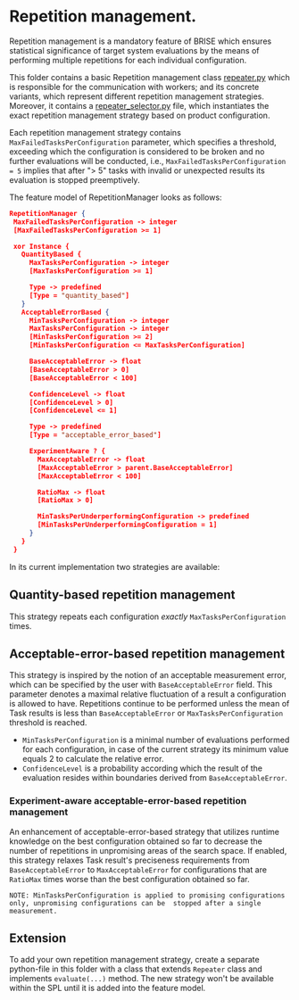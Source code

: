 # Repetition management.
Repetition management is a mandatory feature of BRISE which ensures statistical significance of target system evaluations
by the means of performing multiple repetitions for each individual configuration.

This folder contains a basic Repetition management class [repeater.py](repeater.py) which is responsible for the communication with workers;
and its concrete variants, which represent different repetition management strategies. Moreover, it contains 
a [repeater_selector.py](repeater_selector.py) file, which instantiates the exact repetition management strategy based
on product configuration.
  
Each repetition management strategy contains `MaxFailedTasksPerConfiguration` parameter, which specifies a 
threshold, exceeding which the configuration is considered to be broken and no further evaluations will be conducted, 
i.e., `MaxFailedTasksPerConfiguration = 5` implies that after "> 5" tasks with invalid or unexpected results its 
evaluation is stopped preemptively.

The feature model of RepetitionManager looks as follows:
 ```json
RepetitionManager {
  MaxFailedTasksPerConfiguration -> integer
  [MaxFailedTasksPerConfiguration >= 1]

  xor Instance {
    QuantityBased {
      MaxTasksPerConfiguration -> integer
      [MaxTasksPerConfiguration >= 1]

      Type -> predefined
      [Type = "quantity_based"]
    }
    AcceptableErrorBased {
      MinTasksPerConfiguration -> integer
      MaxTasksPerConfiguration -> integer
      [MinTasksPerConfiguration >= 2]
      [MinTasksPerConfiguration <= MaxTasksPerConfiguration]

      BaseAcceptableError -> float
      [BaseAcceptableError > 0]
      [BaseAcceptableError < 100]

      ConfidenceLevel -> float
      [ConfidenceLevel > 0]
      [ConfidenceLevel <= 1]

      Type -> predefined
      [Type = "acceptable_error_based"]

      ExperimentAware ? {
        MaxAcceptableError -> float
        [MaxAcceptableError > parent.BaseAcceptableError]
        [MaxAcceptableError < 100]

        RatioMax -> float
        [RatioMax > 0]

        MinTasksPerUnderperformingConfiguration -> predefined
        [MinTasksPerUnderperformingConfiguration = 1]
      }
    }
  }

```
 
In its current implementation two strategies are available:
 
 ## Quantity-based repetition management
 This strategy repeats each configuration *exactly* `MaxTasksPerConfiguration` times.
  
 ## Acceptable-error-based repetition management
 This strategy is inspired by the notion of an acceptable measurement error, which can be specified by the user 
 with `BaseAcceptableError`  field. This parameter denotes a maximal relative fluctuation of a result a configuration 
 is allowed to have. Repetitions continue to be performed unless the mean of Task results is less than `BaseAcceptableError`
 or `MaxTasksPerConfiguration` threshold is reached.
 
 * `MinTasksPerConfiguration` is a minimal number of evaluations performed for each configuration, in case of the current 
 strategy its minimum value equals 2 to calculate the relative error.
 * `ConfidenceLevel` is a probability according which the result of the evaluation resides within boundaries derived from 
 `BaseAcceptableError`.

 ### Experiment-aware acceptable-error-based repetition management
 An enhancement of acceptable-error-based strategy that utilizes runtime knowledge on the best configuration obtained 
 so far to decrease the number of repetitions in unpromising areas of the search space. If enabled, this strategy
 relaxes Task result's preciseness requirements from `BaseAcceptableError` to `MaxAcceptableError` for configurations
  that are `RatioMax` times worse than the best configuration obtained so far.
  
  `NOTE: MinTasksPerConfiguration is applied to promising configurations only, unpromising configurations can be 
  stopped after a single measurement.`

 ## Extension 
 To add your own repetition management strategy, create a separate python-file in this folder with a class that 
 extends `Repeater` class and implements `evaluate(...)` method. The new strategy won't be available within the SPL until
 it is added into the feature model.